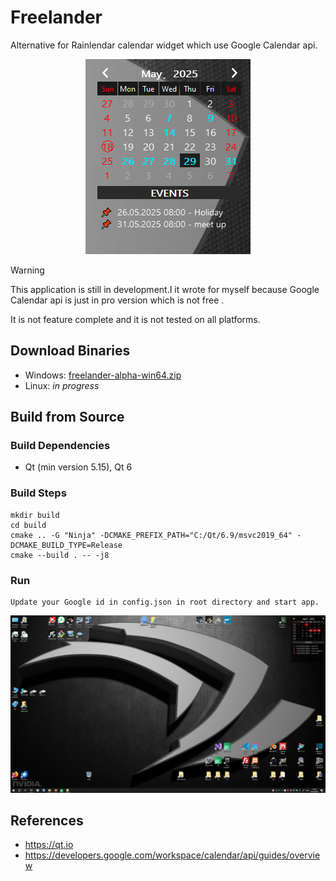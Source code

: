 # Freelander 

Alternative for Rainlendar calendar widget which use Google Calendar api.

<p align=center>
  <img src="https://github.com/pavelkral/Freelander/raw/main/media/freelander-alpha.png">
</p>

> [!WARNING]
> This application is still in development.I it wrote for myself because Google Calendar api is just in pro version which is not free .

It is not feature complete and it is not tested on all platforms. 


## Download Binaries

- Windows: [freelander-alpha-win64.zip](https://github.com/pavelkral/Freelander/releases/tag/Alpha)
- Linux: *in progress*

## Build from Source

### Build Dependencies

- Qt (min version 5.15), Qt 6

### Build Steps
```
mkdir build
cd build
cmake .. -G "Ninja" -DCMAKE_PREFIX_PATH="C:/Qt/6.9/msvc2019_64" -DCMAKE_BUILD_TYPE=Release
cmake --build . -- -j8
```


### Run
```
Update your Google id in config.json in root directory and start app.
```





![Image](https://github.com/pavelkral/Freelander/raw/main/media/freelander2.png)


## References

- https://qt.io
- https://developers.google.com/workspace/calendar/api/guides/overview
